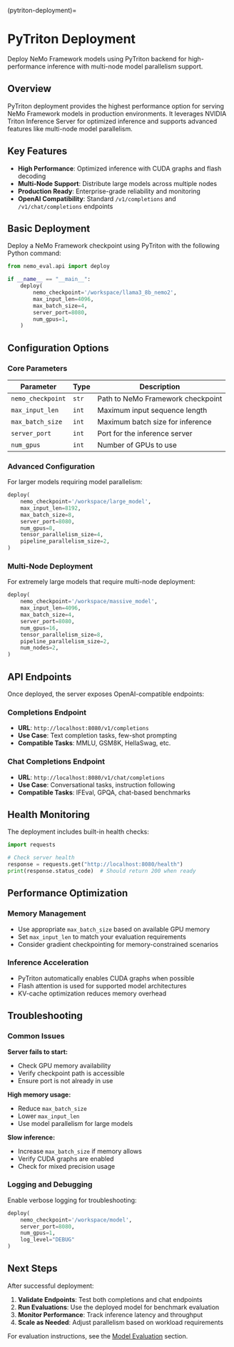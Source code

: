 (pytriton-deployment)=

# PyTriton Deployment

Deploy NeMo Framework models using PyTriton backend for high-performance inference with multi-node model parallelism support.

## Overview

PyTriton deployment provides the highest performance option for serving NeMo Framework models in production environments. It leverages NVIDIA Triton Inference Server for optimized inference and supports advanced features like multi-node model parallelism.

## Key Features

- **High Performance**: Optimized inference with CUDA graphs and flash decoding
- **Multi-Node Support**: Distribute large models across multiple nodes
- **Production Ready**: Enterprise-grade reliability and monitoring
- **OpenAI Compatibility**: Standard `/v1/completions` and `/v1/chat/completions` endpoints

## Basic Deployment

Deploy a NeMo Framework checkpoint using PyTriton with the following Python command:

```python
from nemo_eval.api import deploy

if __name__ == "__main__":
    deploy(
        nemo_checkpoint='/workspace/llama3_8b_nemo2',
        max_input_len=4096,
        max_batch_size=4,
        server_port=8080,
        num_gpus=1,
    )
```

## Configuration Options

### Core Parameters

| Parameter | Type | Description |
|-----------|------|-------------|
| `nemo_checkpoint` | `str` | Path to NeMo Framework checkpoint |
| `max_input_len` | `int` | Maximum input sequence length |
| `max_batch_size` | `int` | Maximum batch size for inference |
| `server_port` | `int` | Port for the inference server |
| `num_gpus` | `int` | Number of GPUs to use |

### Advanced Configuration

For larger models requiring model parallelism:

```python
deploy(
    nemo_checkpoint='/workspace/large_model',
    max_input_len=8192,
    max_batch_size=8,
    server_port=8080,
    num_gpus=8,
    tensor_parallelism_size=4,
    pipeline_parallelism_size=2,
)
```

### Multi-Node Deployment

For extremely large models that require multi-node deployment:

```python
deploy(
    nemo_checkpoint='/workspace/massive_model',
    max_input_len=4096,
    max_batch_size=4,
    server_port=8080,
    num_gpus=16,
    tensor_parallelism_size=8,
    pipeline_parallelism_size=2,
    num_nodes=2,
)
```

## API Endpoints

Once deployed, the server exposes OpenAI-compatible endpoints:

### Completions Endpoint
- **URL**: `http://localhost:8080/v1/completions`
- **Use Case**: Text completion tasks, few-shot prompting
- **Compatible Tasks**: MMLU, GSM8K, HellaSwag, etc.

### Chat Completions Endpoint  
- **URL**: `http://localhost:8080/v1/chat/completions`
- **Use Case**: Conversational tasks, instruction following
- **Compatible Tasks**: IFEval, GPQA, chat-based benchmarks

## Health Monitoring

The deployment includes built-in health checks:

```python
import requests

# Check server health
response = requests.get("http://localhost:8080/health")
print(response.status_code)  # Should return 200 when ready
```

## Performance Optimization

### Memory Management
- Use appropriate `max_batch_size` based on available GPU memory
- Set `max_input_len` to match your evaluation requirements
- Consider gradient checkpointing for memory-constrained scenarios

### Inference Acceleration
- PyTriton automatically enables CUDA graphs when possible
- Flash attention is used for supported model architectures
- KV-cache optimization reduces memory overhead

## Troubleshooting

### Common Issues

**Server fails to start:**
- Check GPU memory availability
- Verify checkpoint path is accessible
- Ensure port is not already in use

**High memory usage:**
- Reduce `max_batch_size`
- Lower `max_input_len`
- Use model parallelism for large models

**Slow inference:**
- Increase `max_batch_size` if memory allows
- Verify CUDA graphs are enabled
- Check for mixed precision usage

### Logging and Debugging

Enable verbose logging for troubleshooting:

```python
deploy(
    nemo_checkpoint='/workspace/model',
    server_port=8080,
    num_gpus=1,
    log_level="DEBUG"
)
```

## Next Steps

After successful deployment:

1. **Validate Endpoints**: Test both completions and chat endpoints
2. **Run Evaluations**: Use the deployed model for benchmark evaluation
3. **Monitor Performance**: Track inference latency and throughput
4. **Scale as Needed**: Adjust parallelism based on workload requirements

For evaluation instructions, see the [Model Evaluation](../evaluation/index.md) section.
